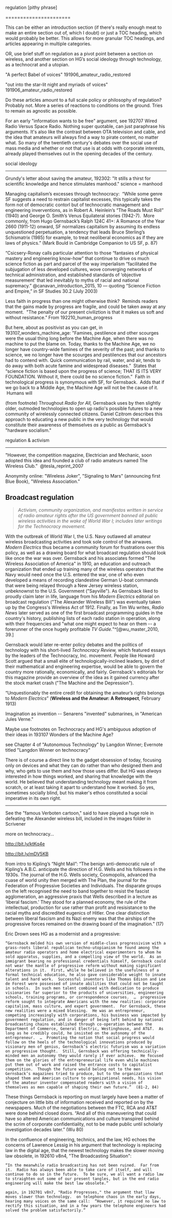 regulation [pithy phrase]

======================

This can be either an introduction section (if there's really enough meat to make an entire section out of, which I doubt) or just a TOC heading, which would probably be better.  This allows for more granular TOC headings, and articles appearing in multiple categories.

OR, use brief stuff on regulation as a pivot point between a section on wireless, and another section on HG’s social ideology through technology, as a technocrat and a utopian.

"A perfect Babel of voices" 191906_amateur_radio_restored

"out into the star-lit night and myriads of voices" 191906_amateur_radio_restored

Do these articles amount to a full scale policy or philosophy of regulation?  Probably not.  More a series of reactions to conditions on the ground.  Tries to remain as agnostic as possible.

For an early "information wants to be free" argument, see 192707 Wired Radio Versus Space Radio.  Nothing super quotable, can just paraphrase his arguments.  It's also like the contrast between OTA television and cable, and the idea that amateurs will always find a way to pirate content, no matter what.  So many of the twentieth century's debates over the social use of mass media and whether or not that use is at odds with corporate interests, already played themselves out in the opening decades of the century.

social ideology

--------------------

Grundy's letter about saving the amateur, 192302: "It stills a thirst for scientific knowledge and hence stimulates manhood."  science = manhood

Managing capitalism’s excesses through technocracy:  “While some genre SF suggests a need to restrain capitalist excesses, this typically takes the form not of democratic contorl but of technocratic management and engineering inverventions, as in Robert A. Heinlein’s “The Roads Must Roll” (1940) and George O. Smith’s Venus Equilateral stories (1942-7).  More commonly, from Hugo Gernsback’s Ralph 124C 41+: A Romance of the Year 2660 (1911-12) onward, SF normalizes capitalism by assuming its endless unquestioned perpetuation, a tendency that leads Bruce Sterling’s Schismatrix (1985) for example, to treat neoliberal economics as if they are laws of physics.” (Mark Bould in Cambridge Companion to US SF, p. 87)

“Csicsery-Ronay calls particular attention to those “fantasies of physical mastery and engineering know-how” that continue to drive os much science fiction as part and parcel of the way imperlalism “facilitated the subjugation of less developed cultures, wove converging networks of technical administration, and established standards of ‘objective measurement’ that led inevitably to myths of racial and national supremacy.” @canavan_introduction_2015, 10 — quoting “Science Fiction and Empire,” in SF Studies 30.2 (July 2003)

Less faith in progress than one might otherwise think?  Reminds readers that the gains made by progress are fragile, and could be taken away at any moment.  "The penalty of our present civiliztion is that it makes us soft and without resistance.” From 192210_human_progress

But here, about as positivist as you can get, in 193107_wonders_machine_age: "Famines, pestilence and other scourges were the usual thing long before the Machine Age, when there was no machine to put the blame on. Today, thanks to the Machine Age, we no longer have country-wide famines of the severity of the past; and thanks to science, we no longer have the scourges and pestilences that our ancestors had to contend with. Quick communication by rail, water, and air, tends to do away with both acute famine and widespread diseases.”  States that “science fiction is based upon the progress of science; THAT IS ITS VERY FOUNDATION. Without it, there could be no science fiction.”  Faith in technological progress is synonymous with SF, for Gernsback.  Adds that if we go back to a Middle Age, the Machine Age will not be the cause of it.  Humans will

(from footnote)  Throughout *Radio for All,* Gernsback uses by then slightly older, outmoded technologies to open up radio's possible futures to a new community of wirelessly connected citizens.  Daniel Czitrom describes this approach to educating a new public in the very technology that would constitute their awareness of themselves *as* a public as Gernsback's "hardware socialism."

regulation & activism

-----------------------------

"However, the competition magazine, Electrician and Mechanic, soon adopted this idea and founded a club of radio amateurs named The Wireless Club.”  @tesla_reprint_2007

Anonymity online: "Wireless Joker", "Signaling to Mars" (announcing first Blue Book), "Wireless Association."

## Broadcast regulation

> *Activism, community organization, and manifestos written in service of radio amateur rights after the US government banned all public wireless activities in the wake of World War I; includes later writings for the Technocracy movement.*

With the outbreak of World War I, the U.S. Navy outlawed all amateur wireless broadcasting activities and took sole control of the airwaves.  *Modern Electrics* thus became a community forum for frustrations over this policy, as well as a drawing board for what broadcast regulation should look like once the war was over.  Gernsback and his associates formed "The Wireless Association of America" in 1910, an education and outreach organization that ended up training many of the wireless operators that the Navy would need once the U.S. entered the war, one of who even developed a means of recording clandestine German U-boat commands that were being relayed through a New Jersey wireless station, unbeknownst to the U.S. Government ("Sayville").  As Gernsback liked to proudly claim later in life, language from his *Modern Electrics* editorial on broadcast regulation ("The Alexander Wireless Bill") was eventually taken up by the Congress's Wireless Act of 1912.  Finally, as Tim Wu writes, *Radio News* later served as one of the first broadcast programming guides in the country's history, publishing lists of each radio station in operation, along with their frequencies and "what one might expect to hear on them -- a forerunner of the once hugely profitable *TV Guide.*"^[@wu_master_2010, 39.]

Gernsback would later re-enter policy debates and the politics of technology with his short-lived *Technocracy Review,* which featured essays by the leaders of the Technocracy, Inc. movement.  People like Howard Scott argued that a small elite of technologically-inclined leaders, by dint of their mathematical and engineering expertise, would be able to govern the country more rationally, economically, and fairly.  Gernsback's editorials for this magazine provide an overview of the idea as it gained currency after the stock market crash ("The Machine and the Depression").

“Unquestionably the entire credit for obtaining the amateur’s rights belongs to *Modern Electrics*” (**Wireless and the Amateur: A Retrospect**, February 1913)

Imagination as invention -- Senarens "invented" submarines, in "American Jules Verne."

Maybe use footnotes on Technocracy and HG's ambiguous adoption of their ideas in 193107 Wonders of the Machine Age?

see Chapter 4 of "Autonomous Technology" by Langdon Winner; Evernote titled "Langdon Winner on technocracy"

There is of course a direct line to the gadget obsession of today, focusing only on devices and what they can do rather than who designed them and why, who gets to use them and how those uses differ.  But HG was *always* interested in how things worked, and sharing that knowledge with the world.  He believed that understanding technology meant making it from scratch, or at least taking it apart to understand how it worked.  So yes, sometimes socially blind, but his maker's ethos constituted a social imperative in its own right.

* * * * * * * * 

See the "famous Verboten cartoon," said to have played a huge role in defeating the Alexander wireless bill, included in the images folder in Scrivener

more on technocracy…

http://bit.ly/ktKq4e

http://bit.ly/mDV5KB

from intro to Kipling’s “Night Mail”:  “The benign anti-democratic rule of Kipling’s A.B.C. anticipate the direction of H.G. Wells and his followers in the 1930s.  The journal of the H.G. Wells society, Cosmopolis, advanced tha cuase of world unity then merged with The Plan, the journal for the Federation of Progressive Societies and Individuals.  The disparate groups on the left recognised the need to band together to resist the fascist agglomeration, an aggressive praxis that Wells described in a lecture as ‘liberal fascism.’  They stood for a planned economy, the rule of the intellectual, production for use rather than profit and resisistance to the racial myths and discredited eugenics of Hitler.  One clear distinction between liberal fascism and its Nazi enemy was that the airships of the progressive forces remained on the drawing board of the imagination.” (17)

Eric Drown sees HG as a modernist and a progressive:

	“Gernsback melded his own version of middle-class progressivism with a grass-roots liberal republican techno-utopianism he found among the amateur radio operators and home electrical experimenters to whom he sold apparatus, supplies, and a compelling view of the world.  As an immigrant bearing no professional credentials himself, Gernsback could not wear the mantle of progressive reform without making significant alterations in it.  First, while he believed in the usefulness of a formal technical education, he also gave considerable weight to innate talent and hard work.  Successful inventors like Thomas Edison and Lee de Forest were possessed of innate abilities that could not be taught in schools.  In such men talent combined with dedication to produce visionaries far superior to the products of universities, engineering schools, training programs, or correspondence courses.  …  progressive reform sought to integrate Americans with the new realities: corporate capitalism, mass culture, and expert government.  For Gernsback, these new realities were a mixed blessing.  He was an entrepreneur, competing increasingly with corporations, his business was impacted by government regulation, and in danger of being left behind by national broadcasting chains established through co-operation between the Department of Commerce, General Electric, Westinghouse, and AT&T.  As long as he credibly could, he insisted on the autonomy of the entrepreneur.  …  Promoting the notion that social progress would follow on the heels of the technological innovations produced by visionary men of genius, Gernsback’s electric futurism was a variation on progressive thought.  Still, Gernsback was offering technically-minded men an autonomy they would rarely if ever achieve.  He focused them on the glories of the entrepreneurial life even while machines put them out of work and raised the entrance costs to capitalist competition.  Though the future would belong not to the men Gernsback’s magazines tried to produce, but to the organizations that shaped them and American culture to organizational needs, his vision of the amateur inventor compensated readers with a vision of themselves as men capable of shaping their own future.”  (81-2, 84) 

These things Gernsback is reporting on must largely have been a matter of conjecture on little bits of information received and reported on by the newspapers.  Much of the negotiations between the FTC, RCA and AT&T were done behind closed doors.  “And all of this maneuvering that could have so altered American communications and culture transpired behind the scrim of corporate confidentiality, not to be made public until scholarly investigation decades later.”  (Wu 80)

In the confluence of engineering, technics, and the law, HG echoes the concerns of Lawrence Lessig in his argument that technology is replacing law in the digital age, that the newest technology makes the slower moving law obsolete, in 192610 v8n4, "The Broadcasting Situation": 

	“In the meanwhile radio broadcasting has not been ruined.  Far from it.  Radio has always been able to take care of itself, and will continue to do so in the future.  To be sure, we all want a radio law to straighten out some of our present tangles, but in the end radio engineering will make the best law obsolete.”

	again, in 192701 v8n7, "Radio Progresses," the argument that llaw moves slower than technology.  on telephone chaos in the early days, hearing many voices on the same call:  “However, it required no law to rectify this situation, and in a few years the telephone engineers had solved the problem satisfactorily.”